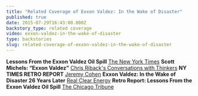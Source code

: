 ```yaml
---
title: "Related Coverage of Exxon Valdez: In the Wake of Disaster"
published: true
date: 2015-07-29T16:43:00.000Z
backstory_type: related coverage
video: exxon-valdez-in-the-wake-of-disaster
type: backstories
slug: related-coverage-of-exxon-valdez-in-the-wake-of-disaster
---
```


**Lessons From the Exxon Valdez Oil Spill**
[The New York Times](http://www.nytimes.com/2013/12/09/booming/lessons-from-the-exxon-valdez-oil-spill.html?ref=booming)
**Scott Michels: “Exxon Valdez”**
[Chris Riback's Conversations with Thinkers](http://chrisriback.com/2013/12/12/retro-reports-scott-michels-exxon-valdez-in-the-wake-of-disaster/)
**NY TIMES RETRO REPORT**
[Jeremy Cohen](http://jeremycohan.com/NYTimes-Retro-Report)
**Exxon Valdez: In the Wake of Disaster 26 Years Later**
[Real Clear Energy](http://www.realclearenergy.org/2015/03/24/exxon_valdez_in_the_wake_of_disaster_26_years_later_267373.html)
**Retro Report: Lessons From the Exxon Valdez Oil Spill**
[The Chicago Tribune](http://finance.chicagotribune.com/news/ny-times/retro-report-lessons-from-the-exxon-valdez-oil-spill/retro-report-lessons-from-the-exxon-valdez-oil-spill-12361055.htm)

